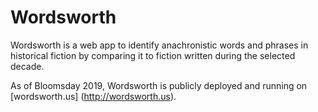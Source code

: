 # Wordsworth

Wordsworth is a web app to identify anachronistic words and phrases in historical fiction by comparing it to fiction written during the selected decade.

As of Bloomsday 2019, Wordsworth is publicly deployed and running on [wordsworth.us] (http://wordsworth.us).

